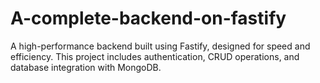 # A-complete-backend-on-fastify
A high-performance backend built using Fastify, designed for speed and efficiency. This project includes authentication, CRUD operations, and database integration with MongoDB.
